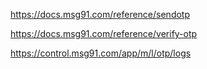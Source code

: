 https://docs.msg91.com/reference/sendotp

https://docs.msg91.com/reference/verify-otp

https://control.msg91.com/app/m/l/otp/logs
